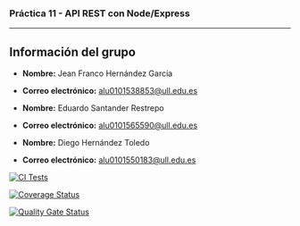 ### Práctica 11 - API REST con Node/Express
---
## Información del grupo

- **Nombre:** Jean Franco Hernández García
- **Correo electrónico:** alu0101538853@ull.edu.es

- **Nombre:** Eduardo Santander Restrepo
- **Correo electrónico:** alu0101565590@ull.edu.es
  
- **Nombre:** Diego Hernández Toledo
- **Correo electrónico:** alu0101550183@ull.edu.es

[![CI Tests](https://github.com/ULL-ESIT-INF-DSI-2425/prct07-witcher-datamodel-groupe/actions/workflows/ci.yml/badge.svg)](https://github.com/ULL-ESIT-INF-DSI-2425/prct07-witcher-datamodel-groupe/actions/workflows/ci.yml)

[![Coverage Status](https://coveralls.io/repos/github/ULL-ESIT-INF-DSI-2425/prct11-witcher-api-groupe/badge.svg?branch=main)](https://coveralls.io/github/ULL-ESIT-INF-DSI-2425/prct11-witcher-api-groupe?branch=main)

[![Quality Gate Status](https://sonarcloud.io/api/project_badges/measure?project=ULL-ESIT-INF-DSI-2425_prct11-witcher-api-groupe&metric=alert_status)](https://sonarcloud.io/summary/new_code?id=ULL-ESIT-INF-DSI-2425_prct11-witcher-api-groupe)